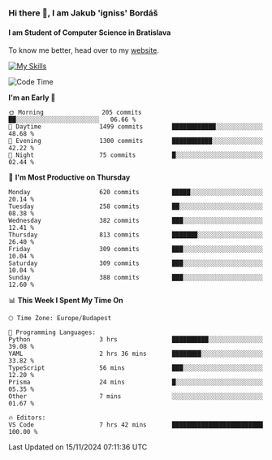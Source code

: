 ### Hi there 👋, I am Jakub 'igniss' Bordáš

#### I am Student of Computer Science in Bratislava
To know me better, head over to my [website](https://bordas.sk).

[![My Skills](https://skillicons.dev/icons?i=js,html,css,figma,svelte,java,kotlin,python,postgresql,typescript,nest,nodejs)](https://bordas.sk)


<!--START_SECTION:waka-->
![Code Time](http://img.shields.io/badge/Code%20Time-1%2C570%20hrs%2021%20mins-blue)

**I'm an Early 🐤** 

```text
🌞 Morning                205 commits         ██░░░░░░░░░░░░░░░░░░░░░░░   06.66 % 
🌆 Daytime                1499 commits        ████████████░░░░░░░░░░░░░   48.68 % 
🌃 Evening                1300 commits        ███████████░░░░░░░░░░░░░░   42.22 % 
🌙 Night                  75 commits          █░░░░░░░░░░░░░░░░░░░░░░░░   02.44 % 
```
📅 **I'm Most Productive on Thursday** 

```text
Monday                   620 commits         █████░░░░░░░░░░░░░░░░░░░░   20.14 % 
Tuesday                  258 commits         ██░░░░░░░░░░░░░░░░░░░░░░░   08.38 % 
Wednesday                382 commits         ███░░░░░░░░░░░░░░░░░░░░░░   12.41 % 
Thursday                 813 commits         ███████░░░░░░░░░░░░░░░░░░   26.40 % 
Friday                   309 commits         ███░░░░░░░░░░░░░░░░░░░░░░   10.04 % 
Saturday                 309 commits         ███░░░░░░░░░░░░░░░░░░░░░░   10.04 % 
Sunday                   388 commits         ███░░░░░░░░░░░░░░░░░░░░░░   12.60 % 
```


📊 **This Week I Spent My Time On** 

```text
🕑︎ Time Zone: Europe/Budapest

💬 Programming Languages: 
Python                   3 hrs               ██████████░░░░░░░░░░░░░░░   39.08 % 
YAML                     2 hrs 36 mins       ████████░░░░░░░░░░░░░░░░░   33.82 % 
TypeScript               56 mins             ███░░░░░░░░░░░░░░░░░░░░░░   12.20 % 
Prisma                   24 mins             █░░░░░░░░░░░░░░░░░░░░░░░░   05.35 % 
Other                    7 mins              ░░░░░░░░░░░░░░░░░░░░░░░░░   01.67 % 

🔥 Editors: 
VS Code                  7 hrs 42 mins       █████████████████████████   100.00 % 
```


 Last Updated on 15/11/2024 07:11:36 UTC
<!--END_SECTION:waka-->
